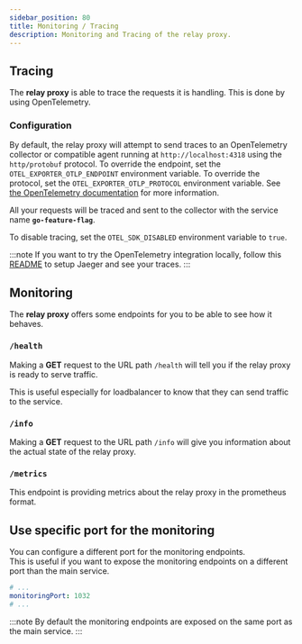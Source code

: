 ```yaml
---
sidebar_position: 80
title: Monitoring / Tracing
description: Monitoring and Tracing of the relay proxy.
---
```


## Tracing

The **relay proxy** is able to trace the requests it is handling. This is done by using OpenTelemetry.

### Configuration

By default, the relay proxy will attempt to send traces to an OpenTelemetry
collector or compatible agent running at `http://localhost:4318` using the
`http/protobuf` protocol.
To override the endpoint, set the `OTEL_EXPORTER_OTLP_ENDPOINT` environment variable.
To override the protocol, set the `OTEL_EXPORTER_OTLP_PROTOCOL` environment variable.
See [the OpenTelemetry documentation](https://opentelemetry.io/docs/specs/otel/configuration/sdk-environment-variables/) for more information.

All your requests will be traced and sent to the collector with the service name **`go-feature-flag`**.

To disable tracing, set the `OTEL_SDK_DISABLED` environment variable to `true`.

:::note
If you want to try the OpenTelemetry integration locally, follow this [README](https://github.com/thomaspoignant/go-feature-flag/tree/main/cmd/relayproxy/testdata/opentelemetry)
to setup Jaeger and see your traces.
:::

## Monitoring

The **relay proxy** offers some endpoints for you to be able to see how it behaves.

### `/health`
Making a **GET** request to the URL path `/health` will tell you if the relay proxy is ready to
serve traffic.

This is useful especially for loadbalancer to know that they can send traffic to the service.

### `/info`
Making a **GET** request to the URL path `/info` will give you information about the actual state
of the relay proxy.

### `/metrics`
This endpoint is providing metrics about the relay proxy in the prometheus format.

## Use specific port for the monitoring
You can configure a different port for the monitoring endpoints.   
This is useful if you want to expose the monitoring endpoints on a different port than the main service.

```yaml
# ...
monitoringPort: 1032
# ...
```

:::note
By default the monitoring endpoints are exposed on the same port as the main service.
:::
